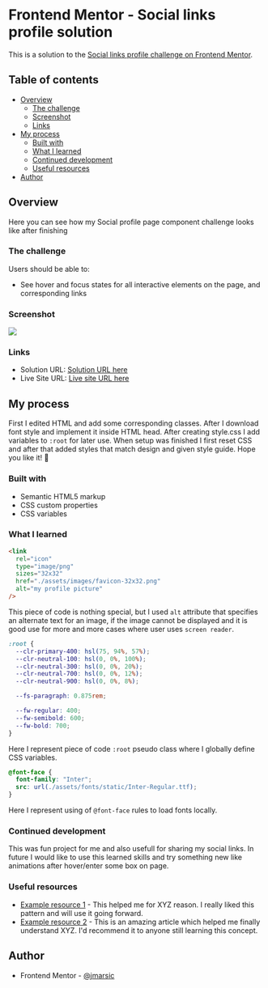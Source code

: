 # Frontend Mentor - Social links profile solution

This is a solution to the [Social links profile challenge on Frontend Mentor](https://www.frontendmentor.io/challenges/social-links-profile-UG32l9m6dQ).

## Table of contents

- [Overview](#overview)
  - [The challenge](#the-challenge)
  - [Screenshot](#screenshot)
  - [Links](#links)
- [My process](#my-process)
  - [Built with](#built-with)
  - [What I learned](#what-i-learned)
  - [Continued development](#continued-development)
  - [Useful resources](#useful-resources)
- [Author](#author)

## Overview
Here you can see how my Social profile page component challenge looks like after finishing

### The challenge

Users should be able to:

- See hover and focus states for all interactive elements on the page, and corresponding links

### Screenshot

![](./screenshot.jpg)

### Links

- Solution URL: [Solution URL here](https://www.frontendmentor.io/solutions/social-links-profile-project-Mf5CIQEWGB)
- Live Site URL: [Live site URL here](https://jmarsic-social-links-profile.netlify.app/)

## My process
First I edited HTML and add some corresponding classes. After I download font style and implement it inside HTML head. After creating style.css I add variables to `:root` for later use. When setup was finished I first reset CSS and after that added styles that match design and given style guide. Hope you like it! 👋

### Built with

- Semantic HTML5 markup
- CSS custom properties
- CSS variables

### What I learned

```html
<link
  rel="icon"
  type="image/png"
  sizes="32x32"
  href="./assets/images/favicon-32x32.png"
  alt="my profile picture"
/>
```
This piece of code is nothing special, but I used `alt` attribute that specifies an alternate text for an image, if the image cannot be displayed and it is good use for more and more cases where user uses `screen reader`. 


```css
:root {
  --clr-primary-400: hsl(75, 94%, 57%);
  --clr-neutral-100: hsl(0, 0%, 100%);
  --clr-neutral-300: hsl(0, 0%, 20%);
  --clr-neutral-700: hsl(0, 0%, 12%);
  --clr-neutral-900: hsl(0, 0%, 8%);

  --fs-paragraph: 0.875rem;

  --fw-regular: 400;
  --fw-semibold: 600;
  --fw-bold: 700;
}
```
Here I represent piece of code `:root` pseudo class where I globally define CSS variables.


```css
@font-face {
  font-family: "Inter";
  src: url(./assets/fonts/static/Inter-Regular.ttf);
}
```
Here I represent using of `@font-face` rules to load fonts locally.


### Continued development

This was fun project for me and also usefull for sharing my social links. In future I would like to use this learned skills and try something new like animations after hover/enter some box on page.

### Useful resources

- [Example resource 1](https://www.example.com) - This helped me for XYZ reason. I really liked this pattern and will use it going forward.
- [Example resource 2](https://www.example.com) - This is an amazing article which helped me finally understand XYZ. I'd recommend it to anyone still learning this concept.

## Author

- Frontend Mentor - [@jmarsic](https://www.frontendmentor.io/profile/jmarsic)
